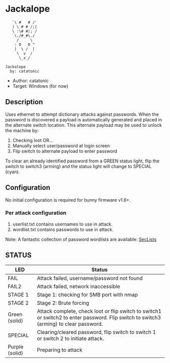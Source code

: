 # Jackalope
```
   `\ #   # /'
   | \ # # /;|
   \ :\# #|; /
    \./#_#\./
     /     \
    : O   O "
    |  \ /  |
     \  v  /
      \_x_/
    
Jackalope
  by: catatonic
```
* Author: catatonic
* Target: Windows (for now)

## Description

Uses ethernet to attempt dictionary attacks against passwords. When the password is discovered a payload is automatically generated and placed in the alternate switch location. This alternate payload may be used to unlock the machine by:

1. Checking loot OR...
2. Manually select user/password at login screen
3. Flip switch to alternate payload to enter password

To clear an already identified password from a GREEN status light, flip the switch to switch3 (arming) and the status light will change to SPECIAL (cyan).

## Configuration
No initial configuration is required for bunny firmware v1.6+.

### Per attack configuration
1. userlist.txt contains usernames to use in attack.
2. wordlist.txt contains passwords to use in attack.

Note: A fantastic collection of password wordlists are available: [SecLists](https://github.com/danielmiessler/SecLists)

## STATUS

| LED                     | Status                                         |
| ----------------------- | ---------------------------------------------- |
| FAIL                    | Attack failed, username/password not found     |
| FAIL2                   | Attack failed, network inaccessible            |
| STAGE 1                 | Stage 1: checking for SMB port with nmap       |
| STAGE 2                 | Stage 2: Brute forcing                         |
| Green (solid)           | Attack complete, check loot or flip switch to switch1 or switch2 to enter password. Flip switch to switch3 (arming) to clear password. |
| SPECIAL                 | Clearing/cleared password, flip switch to switch 1 or switch 2 to initiate attack. |
| Purple (solid)          | Preparing to attack                            |

